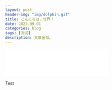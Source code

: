 ```yaml
---
layout: post
header-img: "img/dolphin.gif"
title: こんにちは，世界！
date: 2022-09-01
categories: blog
tags: [测试]
description: 文章金句。
---
```


<iframe frameborder="no" border="0" marginwidth="0" marginheight="0" width=330 height=86 src="//music.163.com/outchain/player?type=2&id=730849&auto=1&height=66"></iframe>

Test
<script src="https://utteranc.es/client.js"
        repo="[ENTER REPO HERE]"
        issue-term="pathname"
        theme="github-light"
        crossorigin="anonymous"
        async>
</script>












